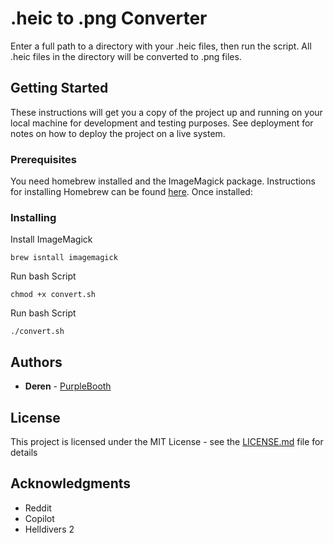 # .heic to .png Converter

Enter a full path to a directory with your .heic files, then run the script. All .heic files in the directory will be converted to .png files.

## Getting Started

These instructions will get you a copy of the project up and running on your local machine for development and testing purposes. See deployment for notes on how to deploy the project on a live system.

### Prerequisites

You need homebrew installed and the ImageMagick package. Instructions for installing Homebrew can be found [here](https://brew.sh/). Once installed:

### Installing

Install ImageMagick

```
brew isntall imagemagick
```

Run bash Script

```
chmod +x convert.sh
```

Run bash Script

```
./convert.sh
```

## Authors

* **Deren** - [PurpleBooth](https://github.com/DerenB)

## License

This project is licensed under the MIT License - see the [LICENSE.md](LICENSE.md) file for details

## Acknowledgments

* Reddit
* Copilot
* Helldivers 2

